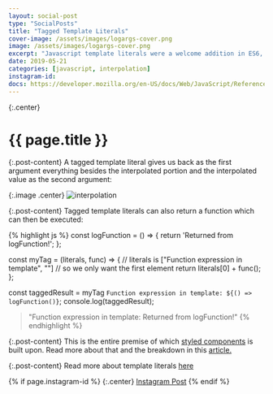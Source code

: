 ```yaml
---
layout: social-post
type: "SocialPosts"
title: "Tagged Template Literals"
cover-image: /assets/images/logargs-cover.png
image: /assets/images/logargs-cover.png
excerpt: "Javascript template literals were a welcome addition in ES6, and tagged template literals are a powerful feature that came along with it."
date: 2019-05-21
categories: [javascript, interpolation]
instagram-id: 
docs: https://developer.mozilla.org/en-US/docs/Web/JavaScript/Reference/Template_literals#Tagged_templates
---
```

{:.center}
# {{ page.title }}

{:.post-content}
A tagged template literal gives us back as the first argument everything besides
the interpolated portion and the interpolated value as the second argument:

{:.image .center}
![interpolation]({{page.image}})

{:.post-content}
Tagged template literals can also return a function which can then be executed:

{% highlight js %}
const logFunction = () => {
  return 'Returned from logFunction!';
};

const myTag = (literals, func) => {
  // literals is ["Function expression in template", ""]
  // so we only want the first element
  return literals[0] + func();
};

const taggedResult = myTag `Function expression in template: ${() => logFunction()}`;
console.log(taggedResult); 
> "Function expression in template: Returned from logFunction!"
{% endhighlight %}


{:.post-content}
This is the entire premise of which <a href="https://www.styled-components.com/" target="_blank">styled components</a>
is built upon. Read more about that and the breakdown in this <a href="https://mxstbr.blog/2016/11/styled-components-magic-explained/" target="_blank">article.</a>

{:.post-content}
Read more about template literals <a href="{{page.docs}}" target="_blank">here</a>

{% if page.instagram-id %}
{:.center}
<a class="insta-link" href="https://www.instagram.com/p/{{page.instagram-id}}" target="_blank">Instagram Post</a>
{% endif %}
